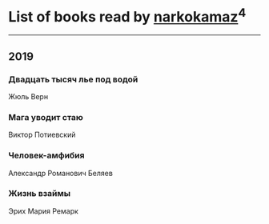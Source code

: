 # List of books read by [narkokamaz](http://vk.com/id372550556)<sup>4</sup>
---

## 2019

### Двадцать тысяч лье под водой
Жюль Верн


### Мага уводит стаю
Виктор Потиевский


### Человек-амфибия
Александр Романович Беляев


### Жизнь взаймы
Эрих Мария Ремарк



